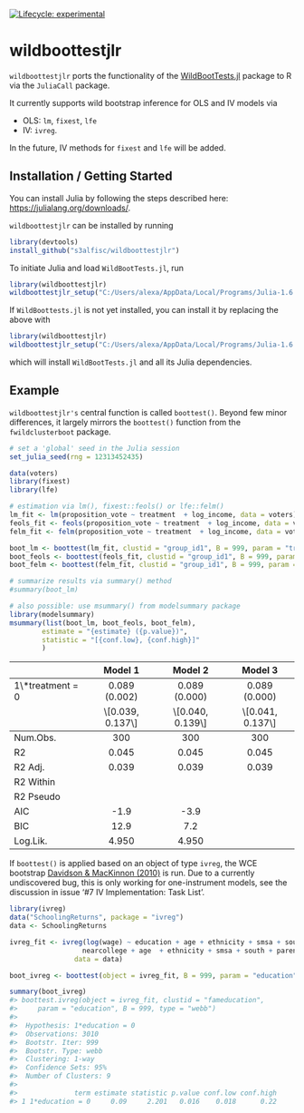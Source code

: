 
<!-- README.md is generated from README.Rmd. Please edit that file -->
<!-- badges: start -->
<!-- [![packageversion](https://img.shields.io/badge/Package%20version-x86_64-w64-mingw32, x86_64, mingw32, x86_64, mingw32, , 4, 0.5, 2021, 03, 31, 80133, R, R version 4.0.5 (2021-03-31), Shake and Throw-orange.svg?style=flat-square)](commits/master) -->

[![Lifecycle:
experimental](https://img.shields.io/badge/lifecycle-experimental-orange.svg)](https://lifecycle.r-lib.org/articles/stages.html)
<!-- [![CRAN status](https://www.r-pkg.org/badges/version/fwildclusterboot)](https://CRAN.R-project.org/package=fwildclusterboot) -->
<!-- ![runiverse-package](https://s3alfisc.r-universe.dev/badges/fwildclusterboot) -->
<!-- [![R-CMD-check](https://github.com/s3alfisc/fwildclusterboot/workflows/R-CMD-check/badge.svg)](https://github.com/s3alfisc/fwildclusterboot/actions) -->
<!-- [![Codecov test coverage](https://codecov.io/gh/s3alfisc/fwildclusterboot/branch/master/graph/badge.svg)](https://app.codecov.io/gh/s3alfisc/fwildclusterboot?branch=master) -->
<!-- [![](http://cranlogs.r-pkg.org/badges/grand-total/fwildclusterboot?color=blue)](https://cran.r-project.org/package=fwildclusterboot) -->
<!-- [![](http://cranlogs.r-pkg.org/badges/last-month/fwildclusterboot?color=green)](https://cran.r-project.org/package=fwildclusterboot) -->
<!-- [![minimal R version](https://img.shields.io/badge/R%3E%3D-4.0.0-6666ff.svg)](https://cran.r-project.org/) -->

<!-- badges: end -->

# wildboottestjlr

`wildboottestjlr` ports the functionality of the
[WildBootTests.jl](https://github.com/droodman/WildBootTests.jl) package
to R via the `JuliaCall` package.

It currently supports wild bootstrap inference for OLS and IV models via

-   OLS: `lm`, `fixest`, `lfe`
-   IV: `ivreg`.

In the future, IV methods for `fixest` and `lfe` will be added.

## Installation / Getting Started

You can install Julia by following the steps described here:
<https://julialang.org/downloads/>.

`wildboottestjlr` can be installed by running

``` r
library(devtools)
install_github("s3alfisc/wildboottestjlr")
```

To initiate Julia and load `WildBootTests.jl`, run

``` r
library(wildboottestjlr)
wildboottestjlr_setup("C:/Users/alexa/AppData/Local/Programs/Julia-1.6.3/bin")
```

If `WildBoottests.jl` is not yet installed, you can install it by
replacing the above with

``` r
library(wildboottestjlr)
wildboottestjlr_setup("C:/Users/alexa/AppData/Local/Programs/Julia-1.6.3/bin", install_jl_packages = TRUE)
```

which will install `WildBootTests.jl` and all its Julia dependencies.

## Example

`wildboottestjlr's` central function is called `boottest()`. Beyond few
minor differences, it largely mirrors the `boottest()` function from the
`fwildclusterboot` package.

``` r
# set a 'global' seed in the Julia session
set_julia_seed(rng = 12313452435)

data(voters)
library(fixest)
library(lfe)

# estimation via lm(), fixest::feols() or lfe::felm()
lm_fit <- lm(proposition_vote ~ treatment  + log_income, data = voters)
feols_fit <- feols(proposition_vote ~ treatment  + log_income, data = voters)
felm_fit <- felm(proposition_vote ~ treatment  + log_income, data = voters)

boot_lm <- boottest(lm_fit, clustid = "group_id1", B = 999, param = "treatment", rng = 7651427)
boot_feols <- boottest(feols_fit, clustid = "group_id1", B = 999, param = "treatment", rng = 7651427)
boot_felm <- boottest(felm_fit, clustid = "group_id1", B = 999, param = "treatment", rng = 7651427)

# summarize results via summary() method
#summary(boot_lm)

# also possible: use msummary() from modelsummary package
library(modelsummary)
msummary(list(boot_lm, boot_feols, boot_felm), 
        estimate = "{estimate} ({p.value})", 
        statistic = "[{conf.low}, {conf.high}]"
        )  
```

<table class="table" style="width: auto !important; margin-left: auto; margin-right: auto;">
<thead>
<tr>
<th style="text-align:left;">
</th>
<th style="text-align:center;">
Model 1
</th>
<th style="text-align:center;">
Model 2
</th>
<th style="text-align:center;">
Model 3
</th>
</tr>
</thead>
<tbody>
<tr>
<td style="text-align:left;">
1\*treatment = 0
</td>
<td style="text-align:center;">
0.089 (0.002)
</td>
<td style="text-align:center;">
0.089 (0.000)
</td>
<td style="text-align:center;">
0.089 (0.000)
</td>
</tr>
<tr>
<td style="text-align:left;box-shadow: 0px 1px">
</td>
<td style="text-align:center;box-shadow: 0px 1px">
\[0.039, 0.137\]
</td>
<td style="text-align:center;box-shadow: 0px 1px">
\[0.040, 0.139\]
</td>
<td style="text-align:center;box-shadow: 0px 1px">
\[0.041, 0.137\]
</td>
</tr>
<tr>
<td style="text-align:left;">
Num.Obs.
</td>
<td style="text-align:center;">
300
</td>
<td style="text-align:center;">
300
</td>
<td style="text-align:center;">
300
</td>
</tr>
<tr>
<td style="text-align:left;">
R2
</td>
<td style="text-align:center;">
0.045
</td>
<td style="text-align:center;">
0.045
</td>
<td style="text-align:center;">
0.045
</td>
</tr>
<tr>
<td style="text-align:left;">
R2 Adj.
</td>
<td style="text-align:center;">
0.039
</td>
<td style="text-align:center;">
0.039
</td>
<td style="text-align:center;">
0.039
</td>
</tr>
<tr>
<td style="text-align:left;">
R2 Within
</td>
<td style="text-align:center;">
</td>
<td style="text-align:center;">
</td>
<td style="text-align:center;">
</td>
</tr>
<tr>
<td style="text-align:left;">
R2 Pseudo
</td>
<td style="text-align:center;">
</td>
<td style="text-align:center;">
</td>
<td style="text-align:center;">
</td>
</tr>
<tr>
<td style="text-align:left;">
AIC
</td>
<td style="text-align:center;">
-1.9
</td>
<td style="text-align:center;">
-3.9
</td>
<td style="text-align:center;">
</td>
</tr>
<tr>
<td style="text-align:left;">
BIC
</td>
<td style="text-align:center;">
12.9
</td>
<td style="text-align:center;">
7.2
</td>
<td style="text-align:center;">
</td>
</tr>
<tr>
<td style="text-align:left;">
Log.Lik.
</td>
<td style="text-align:center;">
4.950
</td>
<td style="text-align:center;">
4.950
</td>
<td style="text-align:center;">
</td>
</tr>
</tbody>
</table>

If `boottest()` is applied based on an object of type `ivreg`, the WCE
bootstrap [Davidson & MacKinnon
(2010)](https://www.tandfonline.com/doi/abs/10.1198/jbes.2009.07221) is
run. Due to a currently undiscovered bug, this is only working for
one-instrument models, see the discussion in issue ‘\#7 IV
Implementation: Task List’.

``` r
library(ivreg)
data("SchoolingReturns", package = "ivreg")
data <- SchoolingReturns

ivreg_fit <- ivreg(log(wage) ~ education + age + ethnicity + smsa + south + parents14 |
                  nearcollege + age  + ethnicity + smsa + south + parents14,
                data = data)

boot_ivreg <- boottest(object = ivreg_fit, B = 999, param = "education", clustid = "fameducation", type = "webb")

summary(boot_ivreg)
#> boottest.ivreg(object = ivreg_fit, clustid = "fameducation", 
#>     param = "education", B = 999, type = "webb")
#>  
#>  Hypothesis: 1*education = 0
#>  Observations: 3010
#>  Bootstr. Iter: 999
#>  Bootstr. Type: webb
#>  Clustering: 1-way
#>  Confidence Sets: 95%
#>  Number of Clusters: 9
#> 
#>              term estimate statistic p.value conf.low conf.high
#> 1 1*education = 0     0.09     2.201   0.016    0.018      0.22
```
